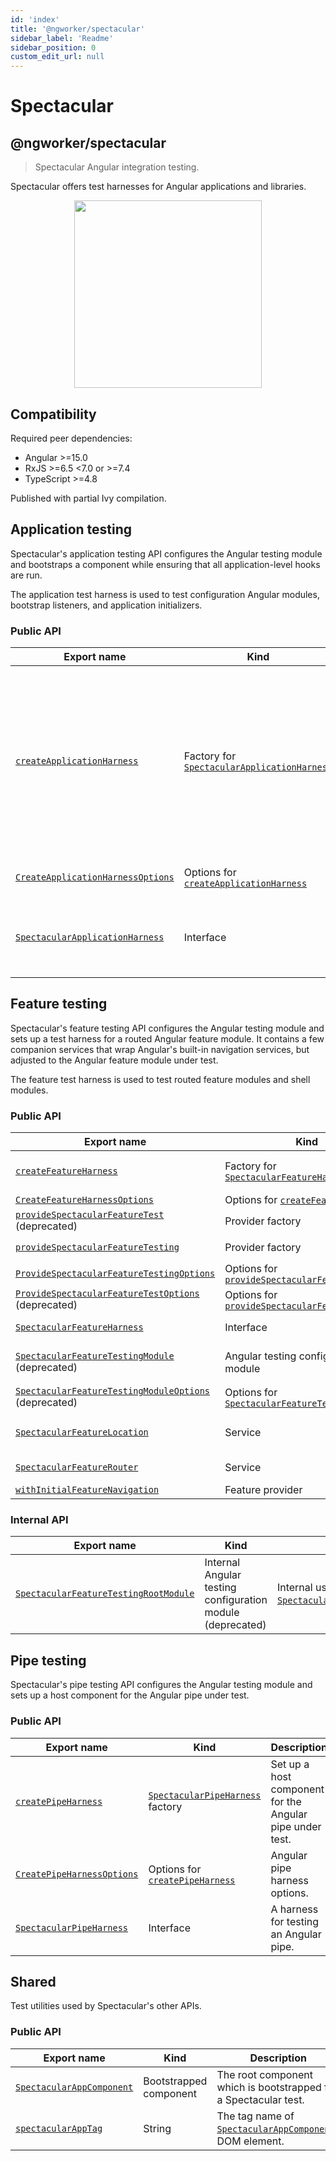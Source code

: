 ```yaml
---
id: 'index'
title: '@ngworker/spectacular'
sidebar_label: 'Readme'
sidebar_position: 0
custom_edit_url: null
---
```


# Spectacular

## @ngworker/spectacular

> Spectacular Angular integration testing.

Spectacular offers test harnesses for Angular applications and libraries.

<p align="center">
 <img width="300" height="300" src="https://cdn.jsdelivr.net/gh/ngworker/ngworker@main/packages/spectacular/src/assets/logo.png" />
</p>

## Compatibility

Required peer dependencies:

- Angular >=15.0
- RxJS >=6.5 <7.0 or >=7.4
- TypeScript >=4.8

Published with partial Ivy compilation.

## Application testing

Spectacular's application testing API configures the Angular testing module and
bootstraps a component while ensuring that all application-level hooks are run.

The application test harness is used to test configuration Angular modules,
bootstrap listeners, and application initializers.

### Public API

| Export name                                                                       | Kind                                                                                         | Description                                                                                                                                                       |
| --------------------------------------------------------------------------------- | -------------------------------------------------------------------------------------------- | ----------------------------------------------------------------------------------------------------------------------------------------------------------------- |
| [`createApplicationHarness`](./modules.md#createapplicationharness)               | Factory for [`SpectacularApplicationHarness`](./interfaces/SpectacularApplicationHarness.md) | Bootstrap a Spectacular application with the specified metadata. Useful to test configuration Angular modules, bootstrap listeners, and application initializers. |
| [`CreateApplicationHarnessOptions`](./modules.md#createapplicationharnessoptions) | Options for [`createApplicationHarness`](./modules.md#createapplicationharness)              | Application harness options.                                                                                                                                      |
| [`SpectacularApplicationHarness`](./interfaces/SpectacularApplicationHarness.md)  | Interface                                                                                    | A harness for testing application-level software artifacts.                                                                                                       |

## Feature testing

Spectacular's feature testing API configures the Angular testing module and sets
up a test harness for a routed Angular feature module. It contains a few
companion services that wrap Angular's built-in navigation services, but
adjusted to the Angular feature module under test.

The feature test harness is used to test routed feature modules and shell
modules.

### Public API

| Export name                                                                                                     | Kind                                                                                            | Description                                                                                                                                                                                                         |
| --------------------------------------------------------------------------------------------------------------- | ----------------------------------------------------------------------------------------------- | ------------------------------------------------------------------------------------------------------------------------------------------------------------------------------------------------------------------- |
| [`createFeatureHarness`](./modules.md#createfeatureharness)                                                     | Factory for [`SpectacularFeatureHarness`](./interfaces/SpectacularFeatureHarness.md)            | Configure [`SpectacularFeatureTestingModule`](./classes/SpectacularFeatureTestingModule.md), bootstrap [`SpectacularAppComponent`](./classes/SpectacularAppComponent.md) and navigate to the default feature route. |
| [`CreateFeatureHarnessOptions`](./interfaces/CreateFeatureHarnessOptions.md)                                    | Options for [`createFeatureHarness`](./modules.md#createfeatureharness)                         | Feature harness options.                                                                                                                                                                                            |
| [`provideSpectacularFeatureTest`](./modules.md#providespectacularfeaturetest) (deprecated)                      | Provider factory                                                                                | Configure [`SpectacularFeatureLocation`](./classes/SpectacularFeatureLocation.md) and [`SpectacularFeatureRouter`](./classes/SpectacularFeatureRouter.md)                                                           |
| [`provideSpectacularFeatureTesting`](./modules.md#providespectacularfeaturetesting)                             | Provider factory                                                                                | Configure [`SpectacularFeatureLocation`](./classes/SpectacularFeatureLocation.md) and [`SpectacularFeatureRouter`](./classes/SpectacularFeatureRouter.md)                                                           |
| [`ProvideSpectacularFeatureTestingOptions`](./interfaces/ProvideSpectacularFeatureTestOptions.md)               | Options for [`provideSpectacularFeatureTesting`](./modules.md#providespectacularfeaturetesting) | Spectacular feature testing options.                                                                                                                                                                                |
| [`ProvideSpectacularFeatureTestOptions`](./interfaces/ProvideSpectacularFeatureTestOptions.md) (deprecated)     | Options for [`provideSpectacularFeatureTest`](./modules.md#providespectacularfeaturetest)       | Spectacular feature testing options.                                                                                                                                                                                |
| [`SpectacularFeatureHarness`](./interfaces/SpectacularFeatureHarness.md)                                        | Interface                                                                                       | A harness for testing an Angular feature module.                                                                                                                                                                    |
| [`SpectacularFeatureTestingModule`](./classes/SpectacularFeatureTestingModule.md) (deprecated)                  | Angular testing configuration module                                                            | Configure the [`RouterTestingModule`](https://v15.angular.io/api/router/testing/RouterTestingModule) and provide Spectactular services for testing feature modules.                                                 |
| [`SpectacularFeatureTestingModuleOptions`](./interfaces/SpectacularFeatureTestingModuleOptions.md) (deprecated) | Options for [`SpectacularFeatureTestingModule`](./classes/SpectacularFeatureTestingModule.md)   | Feature testing options for [`SpectacularFeatureTestingModule.withFeature`](./classes/SpectacularFeatureTestingModule.md#withfeature).                                                                              |
| [`SpectacularFeatureLocation`](./classes/SpectacularFeatureLocation.md)                                         | Service                                                                                         | A subset of Angular's [`Location`](https://v15.angular.io/api/common/Location) service adjusted to the Angular feature module under test.                                                                           |
| [`SpectacularFeatureRouter`](./classes/SpectacularFeatureRouter.md)                                             | Service                                                                                         | A subset of Angular's [`Router`](https://v15.angular.io/api/router/Router) service adjusted to the Angular feature module under test.                                                                               |
| [`withInitialFeatureNavigation`](./modules.md#withinitialfeaturenavigation)                                     | Feature provider                                                                                | Enables initial feature navigation.                                                                                                                                                                                 |

### Internal API

| Export name                                                                               | Kind                                                       | Description                                                                                                                           |
| ----------------------------------------------------------------------------------------- | ---------------------------------------------------------- | ------------------------------------------------------------------------------------------------------------------------------------- |
| [`SpectacularFeatureTestingRootModule`](./classes/SpectacularFeatureTestingRootModule.md) | Internal Angular testing configuration module (deprecated) | Internal use only. Used by [`SpectacularFeatureTestingModule.withFeature`](./classes/SpectacularFeatureTestingModule.md#withfeature). |

## Pipe testing

Spectacular's pipe testing API configures the Angular testing module and sets up
a host component for the Angular pipe under test.

### Public API

| Export name                                                            | Kind                                                                    | Description                                              |
| ---------------------------------------------------------------------- | ----------------------------------------------------------------------- | -------------------------------------------------------- |
| [`createPipeHarness`](./modules.md#createpipeharness)                  | [`SpectacularPipeHarness`](./classes/SpectacularPipeHarness.md) factory | Set up a host component for the Angular pipe under test. |
| [`CreatePipeHarnessOptions`](./interfaces/CreatePipeHarnessOptions.md) | Options for [`createPipeHarness`](./modules.md#createpipeharness)       | Angular pipe harness options.                            |
| [`SpectacularPipeHarness`](./classes/SpectacularPipeHarness.md)        | Interface                                                               | A harness for testing an Angular pipe.                   |

## Shared

Test utilities used by Spectacular's other APIs.

### Public API

| Export name                                                       | Kind                   | Description                                                                                     |
| ----------------------------------------------------------------- | ---------------------- | ----------------------------------------------------------------------------------------------- |
| [`SpectacularAppComponent`](./classes/SpectacularAppComponent.md) | Bootstrapped component | The root component which is bootstrapped for a Spectacular test.                                |
| [`spectacularAppTag`](./modules.md#spectacularapptag)             | String                 | The tag name of [`SpectacularAppComponent`](./classes/SpectacularAppComponent.md)s DOM element. |
